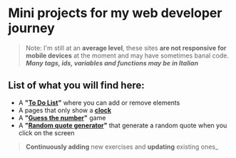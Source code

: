 # Mini projects for my web developer journey
>Note: I'm still at an **average level**, these sites **are not responsive for mobile devices** at the moment and may have sometimes banal code.
>_**Many tags, ids, variables and functions may be in Italian**_
## List of what you will find here:
- A **"[To Do List](/ToDoList)"** where you can add or remove elements
- A pages that only show a **[clock](/Clock)**
- A **"[Guess the number](/GuessTheNumber)"** game
- A **"[Random quote generator](/RandomQuotes)"** that generate a random quote when you click on the screen
>**Continuously adding** new exercises and **updating** existing ones_

